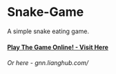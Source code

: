 # Snake-Game
A simple snake eating game.

#### [Play The Game Online! - Visit Here](gnn.lianghub.com/snake/)
###### Or here - gnn.lianghub.com/
